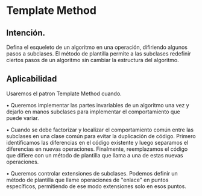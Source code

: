 # Template Method

## Intención.

Defina el esqueleto de un algoritmo en una operación, difiriendo algunos pasos a subclases. El método de plantilla permite a las subclases redefinir ciertos pasos de un algoritmo sin cambiar la estructura del algoritmo.

## Aplicabilidad

Usaremos el patron Template Method cuando.

• Queremos implementar las partes invariables de un algoritmo una vez y dejarlo en manos
subclases para implementar el comportamiento que puede variar.

• Cuando se debe factorizar y localizar el comportamiento común entre las subclases en una clase común para evitar la duplicación de código. Primero identificamos las diferencias en el código existente y luego separamos el diferencias en nuevas operaciones. Finalmente, reemplazamos el código que difiere con un método de plantilla que llama a una de estas nuevas operaciones.

• Queremos controlar extensiones de subclases. Podemos definir un método de plantilla que llame
operaciones de "enlace" en puntos específicos, permitiendo de ese modo
extensiones solo en esos puntos.
